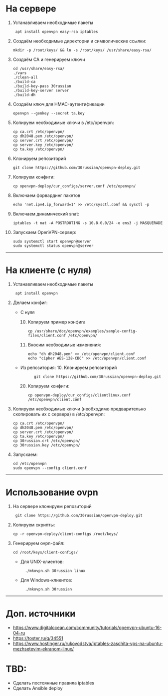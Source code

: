 # На сервере
1. Устанавливаем необходимые пакеты

		apt install openvpn easy-rsa iptables

15. Создаём необходимые директории и символические ссылки:

		mkdir -p /root/keys/ && ln -s /root/keys/ /usr/share/easy-rsa/

20. Создаём CA и генерируем ключи

		cd /usr/share/easy-rsa/
		./vars
		./clean-all
		./build-ca
		./build-key-pass 30russian
		./build-key-server server
		./build-dh

30. Создаём ключ для HMAC-аутентификации

		openvpn --genkey --secret ta.key

40. Копируем необходимые ключи в /etc/openvpn:

		cp ca.crt /etc/openvpn/
		cp dh2048.pem /etc/openvpn/
		cp server.crt /etc/openvpn/
		cp server.key /etc/openvpn/
		cp ta.key /etc/openvpn/

45. Клонируем репозиторий

		git clone https://github.com/30russian/openvpn-deploy.git

48. Копируем конфиги:

		cp openvpn-deploy/cur_configs/server.conf /etc/openvpn/

50. Включаем форвардинг пакетов

		echo 'net.ipv4.ip_forward=1' >> /etc/sysctl.conf && sysctl -p

60. Включаем динамический snat:

		iptables -t nat -A POSTROUTING -s 10.8.0.0/24 -o ens3 -j MASQUERADE

70. Запускаем OpenVPN-сервер:

		sudo systemctl start openvpn@server
		sudo systemctl status openvpn@server

---

# На клиенте (с нуля)

1. Устанавливаем необходимые пакеты

		apt install openvpn

20. Делаем конфиг:

	* С нуля

		10. Копируем пример конфига

				cp /usr/share/doc/openvpn/examples/sample-config-files/client.conf /etc/openvpn/

		20. Вносим необходимые изменения:

				echo "dh dh2048.pem" >> /etc/openvpn/client.conf
				echo "cipher AES-128-CBC" >> /etc/openvpn/client.conf

	* Из репозитория:
		10. Клонируем репозиторий

				git clone https://github.com/30russian/openvpn-deploy.git

		20. Копируем конфиги:

				cp openvpn-deploy/cur_configs/clientlinux.conf /etc/openvpn/client.conf

40. Копируем необходимые ключи (необходимо предварительно скопировать их с сервера) в /etc/openvpn:

		cp ca.crt /etc/openvpn/
		cp dh2048.pem /etc/openvpn/
		cp server.crt /etc/openvpn/
		cp ta.key /etc/openvpn/
		cp 30russian.crt /etc/openvpn/
		cp 30russian.key /etc/openvpn/

50. Запускаем:

		cd /etc/openvpn
		sudo openvpn --config client.conf

---

# Использование ovpn

1. На сервере клонируем репозиторий

		git clone https://github.com/30russian/openvpn-deploy.git

20. Копируем скрипты:

		cp -r openvpn-deploy/client-configs /root/keys/

30. Генерируем ovpn-файл:

		cd /root/keys/client-configs/

	* Для UNIX-клиентов:

			./mkovpn.sh 30russian linux

	* Для Windows-клиентов:

			./mkovpn.sh 30russian

---

# Доп. источники

* <https://www.digitalocean.com/community/tutorials/openvpn-ubuntu-16-04-ru>
* <https://toster.ru/q/34551>
* <https://www.hostinger.ru/rukovodstva/iptables-zaschita-vps-na-ubuntu-mezhsetevim-ekranom-linux/>

# TBD:
* Сделать постоянные правила iptables
* Сделать Ansible deploy
